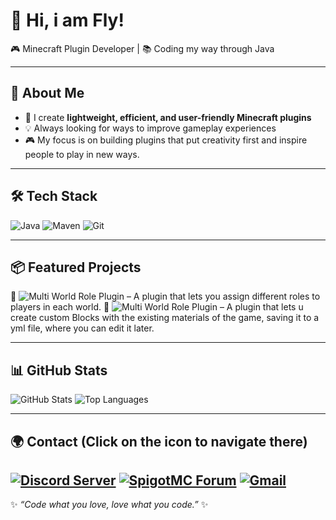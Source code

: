 # 👋 Hi, i am Fly!

🎮 Minecraft Plugin Developer | 📚 Coding my way through Java

---

## 🚀 About Me
- 🔧 I create **lightweight, efficient, and user-friendly Minecraft plugins**  
- 💡 Always looking for ways to improve gameplay experiences  
- 🎮 My focus is on building plugins that put creativity first and inspire people to play in new ways.

---

## 🛠️ Tech Stack
![Java](https://img.shields.io/badge/Java-ED8B00?style=for-the-badge&logo=openjdk&logoColor=white)
![Maven](https://img.shields.io/badge/Maven-C71A36?style=for-the-badge&logo=apachemaven&logoColor=white)
![Git](https://img.shields.io/badge/Git-F05032?style=for-the-badge&logo=git&logoColor=white)

<!-- ![Kotlin](https://img.shields.io/badge/Kotlin-7F52FF?style=for-the-badge&logo=kotlin&logoColor=white) -->
<!-- ![Gradle](https://img.shields.io/badge/Gradle-02303A?style=for-the-badge&logo=gradle&logoColor=white) -->
<!-- ![MySQL](https://img.shields.io/badge/MySQL-005C84?style=for-the-badge&logo=mysql&logoColor=white) -->

---

## 📦 Featured Projects
🔹 ![**Multi World Role Plugin**](https://github.com/iamjustafly/Multi-World-Player-Roles-Plugin) – A plugin that lets you assign different roles to players in each world.
🔹 ![**Multi World Role Plugin**](https://github.com/iamjustafly/HologramTest) – A plugin that lets u create custom Blocks with the existing materials of the game, saving it to a yml file, where you can edit it later.

---

## 📊 GitHub Stats
![GitHub Stats](https://github-readme-stats.vercel.app/api?username=iamjustafly&show_icons=true&theme=tokyonight)  ![Top Languages](https://github-readme-stats.vercel.app/api/top-langs/?username=iamjustafly&layout=compact&theme=tokyonight)

---

## 🌍 Contact (Click on the icon to navigate there)
[![Discord Server](https://img.shields.io/badge/Discord-%235865F2.svg?&logo=discord&logoColor=white)](https://discord.gg/Fj8GnR4za5)
[![SpigotMC Forum](https://img.shields.io/badge/SpigotMC-orange.svg?logo=spigotmc&logoColor=gold)](https://www.spigotmc.org/members/namon.1130148)
[![Gmail](https://img.shields.io/badge/Gmail-D14836?logo=gmail&logoColor=white)](cmecoder@gmail.com)
---
✨ *“Code what you love, love what you code.”* ✨
